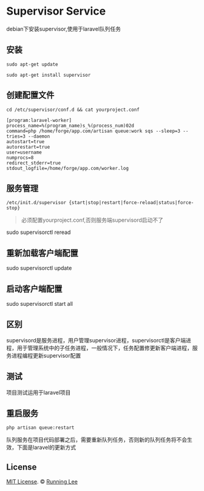 # Supervisor Service

debian下安装supervisor,使用于laravel队列任务

## 安装

`sudo apt-get update`

`sudo apt-get install supervisor`


## 创建配置文件

`cd /etc/supervisor/conf.d && cat yourproject.conf`

```nginx
[program:laravel-worker]
process_name=%(program_name)s_%(process_num)02d
command=php /home/forge/app.com/artisan queue:work sqs --sleep=3 --tries=3 --daemon
autostart=true
autorestart=true
user=username
numprocs=8
redirect_stderr=true
stdout_logfile=/home/forge/app.com/worker.log
```

## 服务管理

`/etc/init.d/supervisor {start|stop|restart|force-reload|status|force-stop} `

> 必须配置yourproject.conf,否则服务端supervisord启动不了


sudo supervisorctl reread

## 重新加载客户端配置     

sudo supervisorctl update


## 启动客户端配置

sudo supervisorctl start all


## 区别

supervisord是服务进程，用户管理supervisor进程，supervisorctl是客户端进程，用于管理系统中的子任务进程，一般情况下，任务配置修更新客户端进程，服务进程编程更新supervisor配置

## 测试

项目测试运用于laravel项目


## 重启服务

`php artisan queue:restart`

队列服务在项目代码部署之后，需要重新队列任务，否则新的队列任务将不会生效，下面是laravel的更新方式


## License

[MIT License](https://opensource.org/licenses/mit-license.html). ©  [Running Lee](mailto:lihui870920@gmail.com)
